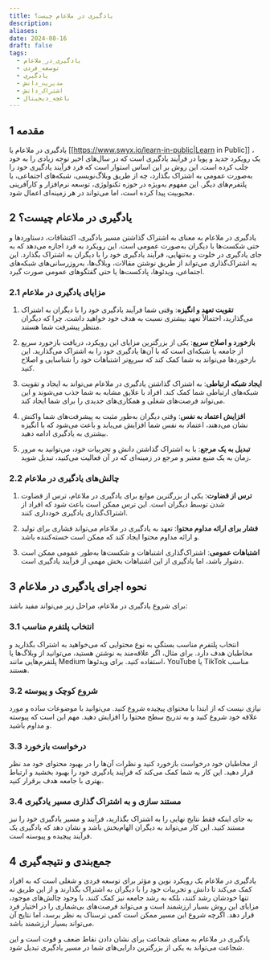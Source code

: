 ```yaml
---
title: یادگیری در ملاعام چیست؟
description: 
aliases: 
date: 2024-08-16
draft: false
tags:
  - یادگیری_در_ملاعام
  - توسعه_فردی
  - یادگیری
  - مدیریت_دانش
  - اشتراک_دانش
  - باغچه_دیجیتال
---
```

## 1 مقدمه

یادگیری در ملاعام یا [[https://www.swyx.io/learn-in-public|Learn in Public]] ، یک رویکرد جدید و پویا در فرآیند یادگیری است که در سال‌های اخیر توجه زیادی را به خود جلب کرده است. این روش بر این اساس استوار است که فرد فرآیند یادگیری خود را به‌صورت عمومی به اشتراک بگذارد، چه از طریق وبلاگ‌نویسی، شبکه‌های اجتماعی، یا پلتفرم‌های دیگر. این مفهوم به‌ویژه در حوزه تکنولوژی، توسعه نرم‌افزار و کارآفرینی محبوبیت پیدا کرده است، اما می‌تواند در هر زمینه‌ای اعمال شود.

## 2 یادگیری در ملاعام چیست؟

یادگیری در ملاعام به معنای به اشتراک گذاشتن مسیر یادگیری، اکتشافات، دستاوردها و حتی شکست‌ها با دیگران به‌صورت عمومی است. این رویکرد به فرد اجازه می‌دهد که به جای یادگیری در خلوت و به‌تنهایی، فرآیند یادگیری خود را با دیگران به اشتراک بگذارد. این به اشتراک‌گذاری می‌تواند از طریق نوشتن مقالات، وبلاگ‌ها، به‌روزرسانی‌های شبکه‌های اجتماعی، ویدئوها، پادکست‌ها یا حتی گفتگوهای عمومی صورت گیرد.

### 2.1 مزایای یادگیری در ملاعام

1. **تقویت تعهد و انگیزه**: وقتی شما فرآیند یادگیری خود را با دیگران به اشتراک می‌گذارید، احتمالاً تعهد بیشتری نسبت به هدف خود خواهید داشت. چرا که دیگران منتظر پیشرفت شما هستند.

2. **بازخورد و اصلاح سریع**: یکی از بزرگترین مزایای این رویکرد، دریافت بازخورد سریع از جامعه یا شبکه‌ای است که با آن‌ها یادگیری خود را به اشتراک می‌گذارید. این بازخوردها می‌تواند به شما کمک کند که سریع‌تر اشتباهات خود را شناسایی و اصلاح کنید.

3. **ایجاد شبکه ارتباطی**: به اشتراک گذاشتن یادگیری در ملاعام می‌تواند به ایجاد و تقویت شبکه‌های ارتباطی شما کمک کند. افراد با علایق مشابه به شما جذب می‌شوند و این می‌تواند فرصت‌های شغلی و همکاری‌های جدیدی را برای شما ایجاد کند.

4. **افزایش اعتماد به نفس**: وقتی دیگران به‌طور مثبت به پیشرفت‌های شما واکنش نشان می‌دهند، اعتماد به نفس شما افزایش می‌یابد و باعث می‌شود که با انگیزه بیشتری به یادگیری ادامه دهید.

5. **تبدیل به یک مرجع**: با به اشتراک گذاشتن دانش و تجربیات خود، می‌توانید به مرور زمان به یک منبع معتبر و مرجع در زمینه‌ای که در آن فعالیت می‌کنید، تبدیل شوید.

### 2.2 چالش‌های یادگیری در ملاعام

1. **ترس از قضاوت**: یکی از بزرگترین موانع برای یادگیری در ملاعام، ترس از قضاوت شدن توسط دیگران است. این ترس ممکن است باعث شود که افراد از اشتراک‌گذاری یادگیری خودداری کنند.

2. **فشار برای ارائه مداوم محتوا**: تعهد به یادگیری در ملاعام می‌تواند فشاری برای تولید و ارائه مداوم محتوا ایجاد کند که ممکن است خسته‌کننده باشد.

3. **اشتباهات عمومی**: اشتراک‌گذاری اشتباهات و شکست‌ها به‌طور عمومی ممکن است دشوار باشد، اما یادگیری از این اشتباهات بخش مهمی از فرآیند یادگیری است.

## 3 نحوه اجرای یادگیری در ملاعام

برای شروع یادگیری در ملاعام، مراحل زیر می‌تواند مفید باشد:

### 3.1 **انتخاب پلتفرم مناسب**
   انتخاب پلتفرم مناسب بستگی به نوع محتوایی که می‌خواهید به اشتراک بگذارید و مخاطبان هدف دارد. برای مثال، اگر علاقه‌مند به نوشتن هستید، می‌توانید از وبلاگ‌ها یا پلتفرم‌هایی مانند Medium استفاده کنید. برای ویدئوها، YouTube یا TikTok مناسب هستند.

### 3.2 **شروع کوچک و پیوسته**
   نیازی نیست که از ابتدا با محتوای پیچیده شروع کنید. می‌توانید با موضوعات ساده و مورد علاقه خود شروع کنید و به تدریج سطح محتوا را افزایش دهید. مهم این است که پیوسته و مداوم باشید.

### 3.3 **درخواست بازخورد**
   از مخاطبان خود درخواست بازخورد کنید و نظرات آن‌ها را در بهبود محتوای خود مد نظر قرار دهید. این کار به شما کمک می‌کند که فرآیند یادگیری خود را بهبود بخشید و ارتباط بهتری با جامعه هدف برقرار کنید.

### 3.4 **مستند سازی و به اشتراک گذاری مسیر یادگیری**
   به جای اینکه فقط نتایج نهایی را به اشتراک بگذارید، فرآیند و مسیر یادگیری خود را نیز مستند کنید. این کار می‌تواند به دیگران الهام‌بخش باشد و نشان دهد که یادگیری یک فرآیند پیچیده و پیوسته است.

## 4 جمع‌بندی و نتیجه‌گیری

یادگیری در ملاعام یک رویکرد نوین و مؤثر برای توسعه فردی و شغلی است که به افراد کمک می‌کند تا دانش و تجربیات خود را با دیگران به اشتراک بگذارند و از این طریق نه تنها خودشان رشد کنند، بلکه به رشد جامعه نیز کمک کنند. با وجود چالش‌های موجود، مزایای این روش بسیار ارزشمند است و می‌تواند فرصت‌های بی‌شماری را در اختیار فرد قرار دهد. اگرچه شروع این مسیر ممکن است کمی ترسناک به نظر برسد، اما نتایج آن می‌تواند بسیار ارزشمند باشد.

یادگیری در ملاعام به معنای شجاعت برای نشان دادن نقاط ضعف و قوت است و این شجاعت می‌تواند به یکی از بزرگترین دارایی‌های شما در مسیر یادگیری تبدیل شود.